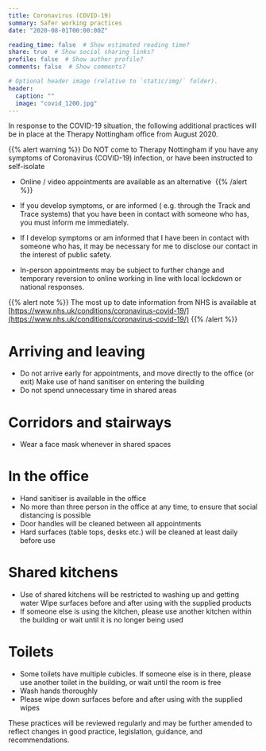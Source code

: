 ```yaml
---
title: Coronavirus (COVID-19)
summary: Safer working practices
date: "2020-08-01T00:00:00Z"

reading_time: false  # Show estimated reading time?
share: true  # Show social sharing links?
profile: false  # Show author profile?
comments: false  # Show comments?

# Optional header image (relative to `static/img/` folder).
header:
  caption: ""
  image: "covid_1200.jpg"
---
```

In response to the COVID-19 situation, the following additional practices will be in place at the Therapy Nottingham office from August 2020.

{{% alert warning %}}
Do NOT come to Therapy Nottingham if you have any symptoms of Coronavirus (COVID-19) infection, or have been instructed to self-isolate 
- Online / video appointments are available as an alternative 
{{% /alert %}}

- If you develop symptoms, or are informed ( e.g. through the Track and Trace systems) that you have been in contact with someone who has, you must inform me immediately. 
- If I develop symptoms or am informed that I have been in contact with someone who has, it may be necessary for me to disclose our contact in the interest of public safety. 
- In-person appointments may be subject to further change and temporary reversion to online working in line with local lockdown or national responses. 

{{% alert note %}}
  The most up to date information from NHS is available at [https://www.nhs.uk/conditions/coronavirus-covid-19/](https://www.nhs.uk/conditions/coronavirus-covid-19/)
{{% /alert %}}

# Arriving and leaving

- Do not arrive early for appointments, and move directly to the office (or exit) Make use of hand sanitiser on entering the building
- Do not spend unnecessary time in shared areas 

# Corridors and stairways
- Wear a face mask whenever in shared spaces 

# In the office
- Hand sanitiser is available in the office
- No more than three person in the office at any time, to ensure that social distancing is possible
- Door handles will be cleaned between all appointments
- Hard surfaces (table tops, desks etc.) will be cleaned at least daily before use 

# Shared kitchens
- Use of shared kitchens will be restricted to washing up and getting water Wipe surfaces before and after using with the supplied products
- If someone else is using the kitchen, please use another kitchen within the building or wait until it is no longer being used

# Toilets
- Some toilets have multiple cubicles. If someone else is in there, please use another toilet in the building, or wait until the room is free
- Wash hands thoroughly
- Please wipe down surfaces before and after using with the supplied wipes 

These practices will be reviewed regularly and may be further amended to reflect changes in good practice, legislation, guidance, and recommendations.
